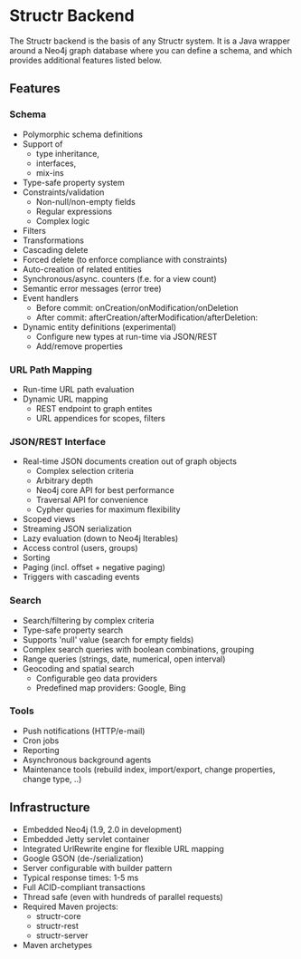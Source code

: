# Structr Backend

The Structr backend is the basis of any Structr system. It is a Java wrapper around a Neo4j graph database where you can define a schema, and which provides additional features listed below.

## Features

### Schema

- Polymorphic schema definitions
- Support of
    - type inheritance,
    - interfaces,
    - mix-ins
- Type-safe property system
- Constraints/validation
    - Non-null/non-empty fields
    - Regular expressions
    - Complex logic
- Filters
- Transformations
- Cascading delete
- Forced delete (to enforce compliance with constraints)
- Auto-creation of related entities
- Synchronous/async. counters (f.e. for a view count)
- Semantic error messages (error tree)
- Event handlers
    - Before commit: onCreation/onModification/onDeletion
    - After commit: afterCreation/afterModification/afterDeletion: 
- Dynamic entity definitions (experimental)
    - Configure new types at run-time via JSON/REST
    - Add/remove properties
    
### URL Path Mapping
    
- Run-time URL path evaluation
- Dynamic URL mapping
    - REST endpoint to graph entites
    - URL appendices for scopes, filters

### JSON/REST Interface

- Real-time JSON documents creation out of graph objects
    - Complex selection criteria
    - Arbitrary depth
    - Neo4j core API for best performance
    - Traversal API for convenience
    - Cypher queries for maximum flexibility
- Scoped views
- Streaming JSON serialization
- Lazy evaluation (down to Neo4j Iterables)
- Access control (users, groups)
- Sorting
- Paging (incl. offset + negative paging)
- Triggers with cascading events

### Search

- Search/filtering by complex criteria
- Type-safe property search
- Supports 'null' value (search for empty fields)
- Complex search queries with boolean combinations, grouping
- Range queries (strings, date, numerical, open interval)
- Geocoding and spatial search
    - Configurable geo data providers
    - Predefined map providers: Google, Bing

### Tools

- Push notifications (HTTP/e-mail)
- Cron jobs
- Reporting
- Asynchronous background agents
- Maintenance tools (rebuild index, import/export, change properties, change type, ..)

## Infrastructure

- Embedded Neo4j (1.9, 2.0 in development)
- Embedded Jetty servlet container
- Integrated UrlRewrite engine for flexible URL mapping
- Google GSON (de-/serialization)
- Server configurable with builder pattern
- Typical response times: 1-5 ms
- Full ACID-compliant transactions
- Thread safe (even with hundreds of parallel requests)
- Required Maven projects:
    - structr-core
    - structr-rest
    - structr-server
- Maven archetypes

